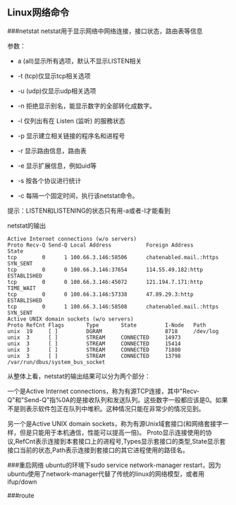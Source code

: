 ## Linux网络命令

###netstat
netstat用于显示网络中网络连接，接口状态，路由表等信息

参数：

+ a (all)显示所有选项，默认不显示LISTEN相关
+ -t (tcp)仅显示tcp相关选项
+ -u (udp)仅显示udp相关选项
+ -n 拒绝显示别名，能显示数字的全部转化成数字。
+ -l 仅列出有在 Listen (监听) 的服務状态

+ -p 显示建立相关链接的程序名和进程号
+ -r 显示路由信息，路由表
+ -e 显示扩展信息，例如uid等
+ -s 按各个协议进行统计
+ -c 每隔一个固定时间，执行该netstat命令。

提示：LISTEN和LISTENING的状态只有用-a或者-l才能看到


netstat的输出

	Active Internet connections (w/o servers)
	Proto Recv-Q Send-Q Local Address           Foreign Address         State
	tcp        0      1 100.66.3.146:58506      chatenabled.mail.:https SYN_SENT
	tcp        0      0 100.66.3.146:37654      114.55.49.182:http      ESTABLISHED
	tcp        0      0 100.66.3.146:45072      121.194.7.171:http      TIME_WAIT
	tcp        0      0 100.66.3.146:57338      47.89.29.3:http         ESTABLISHED
	tcp        0      1 100.66.3.146:58508      chatenabled.mail.:https SYN_SENT
	Active UNIX domain sockets (w/o servers)
	Proto RefCnt Flags       Type       State         I-Node   Path
	unix  19     [ ]         DGRAM                    8718     /dev/log
	unix  3      [ ]         STREAM     CONNECTED     14973
	unix  3      [ ]         STREAM     CONNECTED     15414
	unix  3      [ ]         STREAM     CONNECTED     71880
	unix  3      [ ]         STREAM     CONNECTED     13798    /var/run/dbus/system_bus_socket

从整体上看，netstat的输出结果可以分为两个部分：

一个是Active Internet connections，称为有源TCP连接，其中"Recv-Q"和"Send-Q"指%0A的是接收队列和发送队列。这些数字一般都应该是0。如果不是则表示软件包正在队列中堆积。这种情况只能在非常少的情况见到。

另一个是Active UNIX domain sockets，称为有源Unix域套接口(和网络套接字一样，但是只能用于本机通信，性能可以提高一倍)。
Proto显示连接使用的协议,RefCnt表示连接到本套接口上的进程号,Types显示套接口的类型,State显示套接口当前的状态,Path表示连接到套接口的其它进程使用的路径名。

###重启网络
ubuntu的环境下sudo service network-manager restart，因为ubuntu使用了network-manager代替了传统的linux的网络模型，或者用ifup/down

###route

